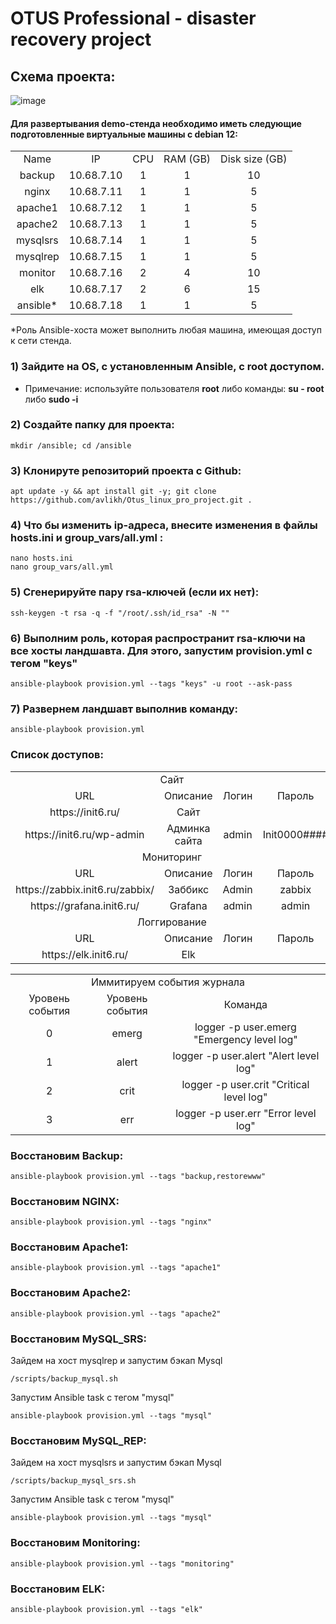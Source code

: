# OTUS Professional - disaster recovery project

## Схема проекта:

![image](https://github.com/user-attachments/assets/0602e54a-213a-411d-bd90-72ede9353c69)


#### Для развертывания demo-стенда необходимо иметь следующие подготовленные виртуальные машины с debian  12:

<table>
    <tr>
        <td align=center>Name</td>
        <td align=center>IP</td>
        <td align=center>CPU</td>
        <td align=center>RAM (GB)</td>
        <td align=center>Disk size (GB)</td>
    </tr>
    <tr>
        <td align=center>backup</td>
        <td align=center>10.68.7.10</td>
        <td align=center>1</td>
        <td align=center>1</td>
        <td align=center>10</td>
    </tr>
    <tr>
        <td align=center>nginx</td>
        <td align=center>10.68.7.11</td>
        <td align=center>1</td>
        <td align=center>1</td>
        <td align=center>5</td>
    </tr>
    <tr>
        <td align=center>apache1</td>
        <td align=center>10.68.7.12</td>
        <td align=center>1</td>
        <td align=center>1</td>
        <td align=center>5</td>
    </tr>
    <tr>
        <td align=center>apache2</td>
        <td align=center>10.68.7.13</td>
        <td align=center>1</td>
        <td align=center>1</td>
        <td align=center>5</td>
    </tr>
    <tr>
        <td align=center>mysqlsrs</td>
        <td align=center>10.68.7.14</td>
        <td align=center>1</td>
        <td align=center>1</td>
        <td align=center>5</td>
    </tr>
    <tr>
        <td align=center>mysqlrep</td>
        <td align=center>10.68.7.15</td>
        <td align=center>1</td>
        <td align=center>1</td>
        <td align=center>5</td>
    </tr>
    <tr>
        <td align=center>monitor</td>
        <td align=center>10.68.7.16</td>
        <td align=center>2</td>
        <td align=center>4</td>
        <td align=center>10</td>
    </tr>
    <tr>
        <td align=center>elk</td>
        <td align=center>10.68.7.17</td>
        <td align=center>2</td>
        <td align=center>6</td>
        <td align=center>15</td>
    </tr>
    <tr>
        <td align=center>ansible*</td>
        <td align=center>10.68.7.18</td>
        <td align=center>1</td>
        <td align=center>1</td>
        <td align=center>5</td>
    </tr> 
</table>
*Роль Ansible-хоста может выполнить любая машина, имеющая доступ к сети стенда.

### 1) Зайдите на OS, с установленным Ansible, с root доступом.
   - Примечание: используйте пользователя **root** либо команды: **su - root** либо **sudo -i**
### 2) Создайте папку для проекта:
```
mkdir /ansible; cd /ansible
```
### 3) Клонируте репозиторий проекта с Github:
```
apt update -y && apt install git -y; git clone https://github.com/avlikh/Otus_linux_pro_project.git .
```
### 4) Что бы изменить ip-адреса, внесите изменения в файлы hosts.ini и group_vars/all.yml :
```
nano hosts.ini
nano group_vars/all.yml
```

### 5) Сгенерируйте пару rsa-ключей (если их нет):

```
ssh-keygen -t rsa -q -f "/root/.ssh/id_rsa" -N ""
```
### 6) Выполним роль, которая распространит rsa-ключи на все хосты ландшавта. Для этого, запустим provision.yml с тегом "keys"

```
ansible-playbook provision.yml --tags "keys" -u root --ask-pass
```
### 7) Развернем ландшавт выполнив команду:
```
ansible-playbook provision.yml
```

### Список доступов:
<table>
    <tr>
        <td colspan="4" align=center>Сайт</td>
    </tr>
    <tr>
        <td align=center>URL</td>
        <td align=center>Описание</td>
        <td align=center>Логин</td>
        <td align=center>Пароль</td>
    </tr>
    <tr>
        <td align=center>https://init6.ru/</td>
        <td align=center>Сайт</td>
        <td align=center></td>
        <td align=center></td>
    </tr>
    <tr>
        <td align=center>https://init6.ru/wp-admin</td>
        <td align=center>Админка сайта</td>
        <td align=center>admin</td>
        <td align=center>Init0000####</td>
    </tr>
    <tr>
        <td colspan="4" align=center>Мониторинг</td>
    </tr>
    <tr>
        <td align=center>URL</td>
        <td align=center>Описание</td>
        <td align=center>Логин</td>
        <td align=center>Пароль</td>
    </tr>
    <tr>
        <td align=center>https://zabbix.init6.ru/zabbix/</td>
        <td align=center>Заббикс</td>
        <td align=center>Admin</td>
        <td align=center>zabbix</td>
    </tr>
    <tr>
        <td align=center>https://grafana.init6.ru/</td>
        <td align=center>Grafana</td>
        <td align=center>admin</td>
        <td align=center>admin</td>
    </tr>
    <tr>
        <td colspan="4" align=center>Логгирование</td>
    </tr>
    <tr>
        <td align=center>URL</td>
        <td align=center>Описание</td>
        <td align=center>Логин</td>
        <td align=center>Пароль</td>
    </tr>
    <tr>
        <td align=center>https://elk.init6.ru/</td>
        <td align=center>Elk</td>
        <td align=center></td>
        <td align=center></td>
    </tr>
</table>

<table>
    <tr>
        <td colspan="3" align=center>Иммитируем события журнала</td>
    </tr>
    <tr>
        <td align=center>Уровень события</td>
        <td align=center>Уровень события</td>
        <td align=center>Команда</td>
    </tr>
    <tr>
        <td align=center>0</td>
        <td align=center>emerg</td>
        <td align=center>logger -p user.emerg "Emergency level log"</td>
    </tr>
    <tr>
        <td align=center>1</td>
        <td align=center>alert</td>
        <td align=center>logger -p user.alert "Alert level log"</td>
    </tr>
    <tr>
        <td align=center>2</td>
        <td align=center>crit</td>
        <td align=center>logger -p user.crit "Critical level log"</td>
    </tr>
    <tr>
        <td align=center>3</td>
        <td align=center>err</td>
        <td align=center>logger -p user.err "Error level log"</td>
    </tr>
</table>

### Восстановим Backup:
```
ansible-playbook provision.yml --tags "backup,restorewww"
```

### Восстановим NGINX:
```
ansible-playbook provision.yml --tags "nginx"
```

### Восстановим Apache1:
```
ansible-playbook provision.yml --tags "apache1"
```

### Восстановим Apache2:
```
ansible-playbook provision.yml --tags "apache2"
```

### Восстановим MySQL_SRS:
Зайдем на хост mysqlrep и запустим бэкап Mysql
```
/scripts/backup_mysql.sh
```

Запустим Ansible task c тегом "mysql"
```
ansible-playbook provision.yml --tags "mysql"
```

### Восстановим MySQL_REP:
Зайдем на хост mysqlsrs и запустим бэкап Mysql
```
/scripts/backup_mysql_srs.sh
```

Запустим Ansible task c тегом "mysql"
```
ansible-playbook provision.yml --tags "mysql"
```

### Восстановим Monitoring:
```
ansible-playbook provision.yml --tags "monitoring"
```

### Восстановим ELK:
```
ansible-playbook provision.yml --tags "elk"
```

